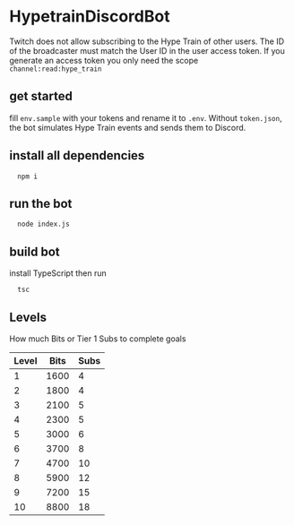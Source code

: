 # HypetrainDiscordBot

Twitch does not allow subscribing to the Hype Train of other users. The ID of the broadcaster must match the User ID in the user access token. If you generate an access token you only need the scope `channel:read:hype_train`

## get started
fill `env.sample` with your tokens and rename it to `.env`. Without `token.json`, the bot simulates Hype Train events and sends them to Discord.

## install all dependencies
```shell
  npm i
```

## run the bot
```shell
  node index.js
```

## build bot
install TypeScript then run
```shell
  tsc
```

## Levels
How much Bits or Tier 1 Subs to complete goals

| Level | Bits | Subs |
|-------|------|------|
| 1     | 1600 | 4    |
| 2     | 1800 | 4    |
| 3     | 2100 | 5    |
| 4     | 2300 | 5    |
| 5     | 3000 | 6    |
| 6     | 3700 | 8    |
| 7     | 4700 | 10   |
| 8     | 5900 | 12   |
| 9     | 7200 | 15   |
| 10    | 8800 | 18   |
